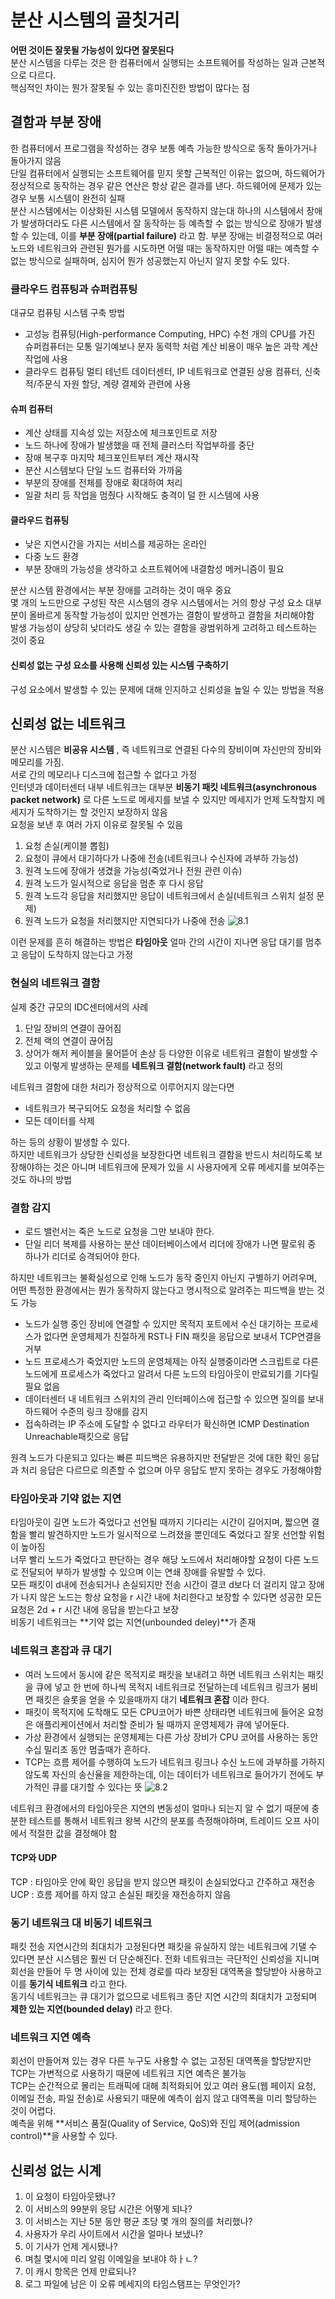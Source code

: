 # 분산 시스템의 골칫거리
**어떤 것이든 잘못될 가능성이 있다면 잘못된다**  
분산 시스템을 다루는 것은 한 컴퓨터에서 실행되는 소프트웨어를 작성하는 일과 근본적으로 다르다.  
핵심적인 차이는 뭔가 잘못될 수 있는 흥미진진한 방법이 많다는 점  

## 결함과 부분 장애
한 컴퓨터에서 프로그램을 작성하는 경우 보통 예측 가능한 방식으로 동작 돌아가거나 돌아가지 않음  
단일 컴퓨터에서 실행되는 소프트웨어를 믿지 못할 근복적인 이유는 없으며, 하드웨어가 정상적으로 동작하는 경우 같은 연산은 항상 같은 결과를 낸다. 하드웨어에 문제가 있는 경우 보통 시스템이 완전히 실패  
분산 시스템에서는 이상화된 시스템 모델에서 동작하지 않는대 하나의 시스템에서 장애가 발생하더라도 다른 시스템에서 잘 동작하는 등 예측할 수 없는 방식으로 장애가 발생할 수 있는데, 이를 **부분 장애(partial failure)** 라고 함. 부분 장애는 비결정적으로 여러 노드와 네트워크와 관련된 뭔가를 시도하면 어떨 때는 동작하지만 어떨 때는 예측할 수 없는 방식으로 실패하며, 심지어 뭔가 성공했는지 아닌지 알지 못할 수도 있다.  

### 클라우드 컴퓨팅과 슈퍼컴퓨팅
대규모 컴퓨팅 시스템 구축 방법
- 고성능 컴퓨팅(High-performance Computing, HPC) 수천 개의 CPU를 가진 슈퍼컴퓨터는 모통 일기예보나 분자 동력학 처럼 계산 비용이 매우 높은 과학 계산 작업에 사용
- 클라우드 컴퓨팅 멀티 테넌트 데이터센터, IP 네트워크로 연결된 상용 컴퓨터, 신축적/주문식 자원 할당, 계량 결제와 관련에 사용

#### 슈퍼 컴퓨터
- 계산 상태를 지속성 있는 저장소에 체크포인트로 저장
- 노드 하나에 장애가 발생했을 때 전체 클러스터 작업부하를 중단
- 장애 복구후 마지막 체크포인트부터 계산 재시작
- 분산 시스템보다 단일 노드 컴퓨터와 가까움
- 부분의 장애를 전체를 장애로 확대하여 처리
- 일괄 처리 등 작업을 멈췄다 시작해도 충격이 덜 한 시스템에 사용

#### 클라우드 컴퓨팅
- 낮은 지연시간을 가지는 서비스를 제공하는 온라인
- 다중 노드 환경
- 부분 장애의 가능성을 생각하고 소프트웨어에 내결함성 메커니즘이 필요

분산 시스템 환경에서는 부분 장애를 고려하는 것이 매우 중요  
몇 개의 노드만으로 구성된 작은 시스템의 경우 시스템에서는 거의 항상 구성 요소 대부분이 올바르게 동작할 가능성이 있지만 언젠가는 결함이 발생하고 결함을 처리해야함  
발생 가능성이 상당히 낮더라도 생길 수 있는 결함을 광범위하게 고려하고 테스트하는 것이 중요

#### 신뢰성 없는 구성 요소를 사용해 신뢰성 있는 시스템 구축하기
구성 요소에서 발생할 수 있는 문제에 대해 인지하고 신뢰성을 높일 수 있는 방법을 적용

## 신뢰성 없는 네트워크
분산 시스템은 **비공유 시스템** , 즉 네트워크로 연결된 다수의 장비이며 자신만의 장비와 메모리를 가짐.  
서로 간의 메모리나 디스크에 접근할 수 없다고 가정  
인터넷과 데이터센터 내부 네트워크는 대부분 **비동기 패킷 네트워크(asynchronous packet network)** 로 다른 노드로 메세지를 보낼 수 있지만 메세지가 언제 도착할지 메세지가 도착하기는 할 것인지 보장하지 않음  
요청을 보낸 후 여러 가지 이유로 잘못될 수 있음
1. 요청 손실(케이블 뽑힘)
2. 요청이 큐에서 대기하다가 나중에 전송(네트워크나 수신자에 과부하 가능성)
3. 원격 노드에 장애가 생겼을 가능성(죽었거나 전원 관련 이슈)
4. 원격 노드가 일시적으로 응답을 멈춘 후 다시 응답
5. 원격 노드각 응답을 처리했지만 응답이 네트워크에서 손실(네트워크 스위치 설정 문제)
6. 원격 노드가 요청을 처리했지만 지연되다가 나중에 전송
![8.1](images/8.1.png)  

이런 문제를 흔히 해결하는 방법은 **타임아웃** 얼마 간의 시간이 지나면 응답 대기를 멈추고 응답이 도착하지 않는다고 가정  

### 현실의 네트워크 결함
실제 중간 규모의 IDC센터에서의 사례
1. 단일 장비의 연결이 끊어짐
2. 전체 랙의 연결이 끊어짐
3. 상어가 해저 케이블을 물어뜯어 손상
등 다양한 이유로 네트워크 결함이 발생할 수 있고 이렇게 발생하는 문제를 **네트워크 결함(network fault)** 라고 정의

네트워크 결함에 대한 처리가 정상적으로 이루어지지 않는다면
- 네트워크가 복구되어도 요청을 처리할 수 없음
- 모든 데이터를 삭제  

하는 등의 상황이 발생할 수 있다.  
하지만 네트워크가 상당한 신뢰성을 보장한다면 네트워크 결함을 반드시 처리하도록 보장해야하는 것은 아니며 네트워크에 문제가 있을 시 사용자에게 오류 메세지를 보여주는 것도 하나의 방법  

### 결함 감지
- 로드 밸런서는 죽은 노드로 요청을 그만 보내야 한다.
- 단일 리더 복제를 사용하는 분산 데이터베이스에서 리더에 장애가 나면 팔로워 중 하나가 리더로 승격되어야 한다.

하지만 네트워크는 불확실성으로 인해 노드가 동작 중인지 아닌지 구별하기 어려우며, 어떤 특정한 환경에서는 뭔가 동작하지 않는다고 명시적으로 알려주는 피드백을 받는 것도 가능
- 노드가 실행 중인 장비에 연결할 수 있지만 목적지 포트에서 수신 대기하는 프로세스가 없다면 운영체제가 친절하게 RST나 FIN 패킷을 응답으로 보내서 TCP연결을 거부
- 노드 프로세스가 죽었지만 노드의 운영체제는 아직 실행중이라면 스크립트로 다른 노드에게 프로세스가 죽었다고 알려서 다른 노드의 타임아웃이 만료되기를 기다릴 필요 없음
- 데이터센터 내 네트워크 스위치의 관리 인터페이스에 접근할 수 있으면 질의를 보내 하드웨어 수준의 링크 장애를 감지
- 접속하려는 IP 주소에 도달할 수 없다고 라우터가 확신하면 ICMP Destination Unreachable패킷으로 응답

원격 노드가 다운되고 있다는 빠른 피드백은 유용하지만 전달받은 것에 대한 확인 응답과 처리 응답은 다르므로 의존할 수 없으며 아무 응답도 받지 못하는 경우도 가정해야함

### 타임아웃과 기약 없는 지연
타임아웃이 길면 노드가 죽었다고 선언될 때까지 기다리는 시간이 길어지며, 짧으면 결함을 빨리 발견하지만 노드가 일시적으로 느려졌을 뿐인데도 죽었다고 잘못 선언할 위험이 높아짐  
너무 빨리 노드가 죽었다고 판단하는 경우 해당 노드에서 처리해야할 요청이 다른 노드로 전달되어 부하가 발생할 수 있으며 이는 연쇄 장애를 유발할 수 있다.  
모든 패킷이 d내에 전송되거나 손실되지만 전송 시간이 결코 d보다 더 걸리지 않고 장애가 나지 않은 노드는 항상 요청을 r 시간 내에 처리한다고 보장할 수 있다면 성공한 모든 요청은 2d + r 시간 내에 응답을 받는다고 보장  
비동기 네트워크는 **기약 없는 지연(unbounded deley)**가 존재

### 네트워크 혼잡과 큐 대기
- 여러 노드에서 동시에 같은 목적지로 패킷을 보내려고 하면 네트워크 스위치는 패킷을 큐에 넣고 한 번에 하나씩 목적지 네트워크로 전달하는데 네트워크 링크가 붐비면 패킷은 슬롯을 얻을 수 있을때까지 대기 **네트워크 혼잡** 이라 한다.
- 패킷이 목적지에 도착해도 모든 CPU코어가 바쁜 상태라면 네트워크에 들어온 요청은 애플리케이션에서 처리할 준비가 될 때까지 운영체제가 큐에 넣어둔다.
- 가상 환경에서 실행되는 운영체제는 다른 가상 장비가 CPU 코어를 사용하는 동안 수십 밀리초 동안 멈출때가 흔하다.
- TCP는 흐름 제어를 수행하여 노드가 네트워크 링크나 수신 노드에 과부하를 가하지 않도록 자신의 송신율을 제한하는데, 이는 데이터가 네트워크로 들어가기 전에도 부가적인 큐를 대기할 수 있다는 뜻
![8.2](images/8.2.png)  

네트워크 환경에서의 타임아웃은 지연의 변동성이 얼마나 되는지 알 수 없기 때문에 충분한 테스트를 통해서 네트워크 왕복 시간의 분포를 측정해야하며, 트레이드 오프 사이에서 적절한 값을 결정해야 함

#### TCP와 UDP
TCP : 타임아웃 안에 확인 응답을 받지 않으면 패킷이 손실되었다고 간주하고 재전송  
UCP : 흐름 제어를 하지 않고 손실된 패킷을 재전송하지 않음

### 동기 네트워크 대 비동기 네트워크
패킷 전송 지연시간의 최대치가 고정된다면 패킷을 유실하지 않는 네트워크에 기댈 수 있다면 분산 시스템은 훨씬 더 단순해진다.
전화 네트워크는 극단적인 신뢰성을 지니며 회선을 만들어 두 명 사이에 있는 전체 경로를 따라 보장된 대역폭을 할당받아 사용하고 이를 **동기식 네트워크** 라고 한다.  
동기식 네트워크는 큐 대기가 없으므로 네트워크 종단 지연 시간의 최대치가 고정되며 **제한 있는 지연(bounded delay)** 라고 한다.  

### 네트워크 지연 예측
회선이 만들어져 있는 경우 다른 누구도 사용할 수 없는 고정된 대역폭을 할당받지만 TCP는 가변적으로 사용하기 때문에 네트워크 지연 예측은 불가능  
TCP는 순간적으로 몰리는 트래픽에 대해 최적화되어 있고 여러 용도(웹 페이지 요청, 이메일 전송, 파일 전송)로 사용되기 때문에 예측이 쉽지 않고 대역폭을 미리 할당하는 것이 어렵다.  
예측을 위해 **서비스 품질(Quality of Service, QoS)와 진입 제어(admission control)**을 사용할 수 있다.

## 신뢰성 없는 시계
1. 이 요청이 타임아웃됐나?
2. 이 서비스의 99분위 응답 시간은 어떻게 되나?
3. 이 서비스는 지난 5분 동안 평균 초당 몇 개의 질의를 처리했나?
4. 사용자가 우리 사이트에서 시간을 얼마나 보냈나?
5. 이 기사가 언제 게시됐나?
6. 며칠 몇시에 미리 알림 이메일을 보내야 하ㅏㄴ?
7. 이 캐시 항목은 언제 만료되나?
8. 로그 파일에 남은 이 오류 메세지의 타임스탬프는 무엇인가?

